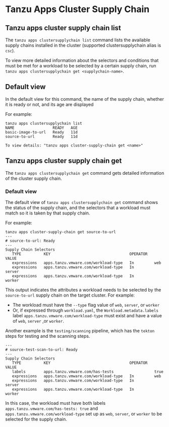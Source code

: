 # Tanzu Apps Cluster Supply Chain

## Tanzu apps cluster supply chain list

The `tanzu apps clustersupplychain list` command lists the available supply chains installed in the
cluster (supported clustersupplychain alias is `csc`).

To view more detailed information about the selectors and conditions that must be met for a workload to be selected by a certain supply chain, run `tanzu apps clustersupplychain get <supplychain-name>`.

## Default view

In the default view for this command, the name of the supply chain, whether it is ready or not, and its age are displayed

For example:

```console
tanzu apps clustersupplychain list
NAME                 READY   AGE
basic-image-to-url   Ready   11d
source-to-url        Ready   11d

To view details: "tanzu apps cluster-supply-chain get <name>"

```

## Tanzu apps cluster supply chain get

The `tanzu apps clustersupplychain get` command gets detailed information of the cluster supply chain.

### Default view

The default view of `tanzu apps clustersupplychain get` command shows the status of the supply
chain, and the selectors that a workload must match so it is taken by that supply chain.

For example:

```console
tanzu apps cluster-supply-chain get source-to-url
---
# source-to-url: Ready
---
Supply Chain Selectors
   TYPE          KEY                                   OPERATOR   VALUE
   expressions   apps.tanzu.vmware.com/workload-type   In         web
   expressions   apps.tanzu.vmware.com/workload-type   In         server
   expressions   apps.tanzu.vmware.com/workload-type   In         worker
```

This output indicates the attributes a workload needs to be selected by the `source-to-url` supply chain on the target cluster. For example:

- The workload must have the `--type` flag value of `web`, `server`, or `worker`
- Or, if expressed through `workload.yaml`, the `Workload.metadata.labels` label
  `apps.tanzu.vmware.com/workload-type` must exist and have a value of `web`, `server` ,or `worker`.

Another example is the `testing/scanning` pipeline, which has the `tekton` steps for testing and
the scanning steps.

```console
---
# source-test-scan-to-url: Ready
---
Supply Chain Selectors
   TYPE          KEY                                   OPERATOR   VALUE
   labels        apps.tanzu.vmware.com/has-tests                  true
   expressions   apps.tanzu.vmware.com/workload-type   In         web
   expressions   apps.tanzu.vmware.com/workload-type   In         server
   expressions   apps.tanzu.vmware.com/workload-type   In         worker
```

In this case, the workload must have both labels `apps.tanzu.vmware.com/has-tests: true` and
`apps.tanzu.vmware.com/workload-type` set up as `web`, `server`, or `worker` to be selected for
the supply chain.
